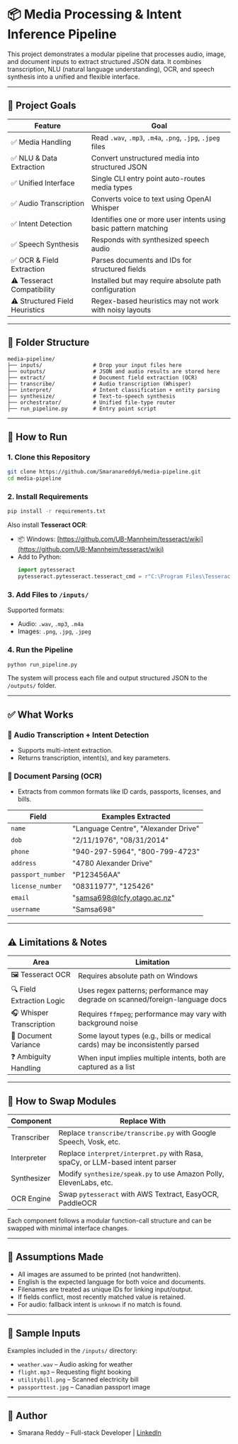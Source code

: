 # 📦 Media Processing & Intent Inference Pipeline

This project demonstrates a modular pipeline that processes audio, image, and document inputs to extract structured JSON data. It combines transcription, NLU (natural language understanding), OCR, and speech synthesis into a unified and flexible interface.

---

## 🎯 Project Goals

| Feature                          | Goal                                                                 |
|----------------------------------|----------------------------------------------------------------------|
| ✅ Media Handling                | Read `.wav`, `.mp3`, `.m4a`, `.png`, `.jpg`, `.jpeg` files           |
| ✅ NLU & Data Extraction         | Convert unstructured media into structured JSON                      |
| ✅ Unified Interface             | Single CLI entry point auto-routes media types                       |
| ✅ Audio Transcription           | Converts voice to text using OpenAI Whisper                         |
| ✅ Intent Detection              | Identifies one or more user intents using basic pattern matching     |
| ✅ Speech Synthesis              | Responds with synthesized speech audio                              |
| ✅ OCR & Field Extraction        | Parses documents and IDs for structured fields                       |
| ⚠️ Tesseract Compatibility      | Installed but may require absolute path configuration               |
| ⚠️ Structured Field Heuristics  | Regex-based heuristics may not work with noisy layouts               |

---

## 📁 Folder Structure

```
media-pipeline/
├── inputs/                # Drop your input files here
├── outputs/               # JSON and audio results are stored here
├── extract/               # Document field extraction (OCR)
├── transcribe/            # Audio transcription (Whisper)
├── interpret/             # Intent classification + entity parsing
├── synthesize/            # Text-to-speech synthesis
├── orchestrator/          # Unified file-type router
├── run_pipeline.py        # Entry point script
```

---

## 🚀 How to Run

### 1. Clone this Repository

```bash
git clone https://github.com/Smaranareddy6/media-pipeline.git
cd media-pipeline
```

### 2. Install Requirements

```bash
pip install -r requirements.txt
```

Also install **Tesseract OCR**:
- 📦 Windows: [https://github.com/UB-Mannheim/tesseract/wiki](https://github.com/UB-Mannheim/tesseract/wiki)
- Add to Python:
  ```python
  import pytesseract
  pytesseract.pytesseract.tesseract_cmd = r"C:\Program Files\Tesseract-OCR\tesseract.exe"
  ```

### 3. Add Files to `/inputs/`

Supported formats:
- Audio: `.wav`, `.mp3`, `.m4a`
- Images: `.png`, `.jpg`, `.jpeg`

### 4. Run the Pipeline

```bash
python run_pipeline.py
```

The system will process each file and output structured JSON to the `/outputs/` folder.

---

## ✅ What Works

### 🧠 Audio Transcription + Intent Detection
- Supports multi-intent extraction.
- Returns transcription, intent(s), and key parameters.

### 🪪 Document Parsing (OCR)
- Extracts from common formats like ID cards, passports, licenses, and bills.

| Field             | Examples Extracted             |
|------------------|---------------------------------|
| `name`           | "Language Centre", "Alexander Drive" |
| `dob`            | "2/11/1976", "08/31/2014"        |
| `phone`          | "940-297-5964", "800-799-4723"   |
| `address`        | "4780 Alexander Drive"           |
| `passport_number`| "P123456AA"                      |
| `license_number` | "08311977", "125426"             |
| `email`          | "samsa698@lcfy.otago.ac.nz"      |
| `username`       | "Samsa698"                       |

---

## ⚠️ Limitations & Notes

| Area                       | Limitation                                                                 |
|---------------------------|----------------------------------------------------------------------------|
| 🖼️ Tesseract OCR           | Requires absolute path on Windows                                          |
| 🔍 Field Extraction Logic  | Uses regex patterns; performance may degrade on scanned/foreign-language docs |
| 🎧 Whisper Transcription   | Requires `ffmpeg`; performance may vary with background noise              |
| 🧪 Document Variance       | Some layout types (e.g., bills or medical cards) may be inconsistently parsed |
| ❓ Ambiguity Handling       | When input implies multiple intents, both are captured as a list           |

---

## 🔄 How to Swap Modules

| Component     | Replace With                                   |
|---------------|------------------------------------------------|
| Transcriber   | Replace `transcribe/transcribe.py` with Google Speech, Vosk, etc. |
| Interpreter   | Replace `interpret/interpret.py` with Rasa, spaCy, or LLM-based intent parser |
| Synthesizer   | Modify `synthesize/speak.py` to use Amazon Polly, ElevenLabs, etc. |
| OCR Engine    | Swap `pytesseract` with AWS Textract, EasyOCR, PaddleOCR |

Each component follows a modular function-call structure and can be swapped with minimal interface changes.

---

## 🧠 Assumptions Made

- All images are assumed to be printed (not handwritten).
- English is the expected language for both voice and documents.
- Filenames are treated as unique IDs for linking input/output.
- If fields conflict, most recently matched value is retained.
- For audio: fallback intent is `unknown` if no match is found.

---

## 📌 Sample Inputs

Examples included in the `/inputs/` directory:
- `weather.wav` – Audio asking for weather
- `flight.mp3` – Requesting flight booking
- `utilitybill.png` – Scanned electricity bill
- `passporttest.jpg` – Canadian passport image

---

## 👤 Author

- Smarana Reddy – Full-stack Developer | [LinkedIn](https://www.linkedin.com/in/smarana/)
